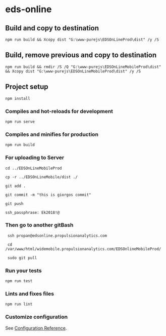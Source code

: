 # eds-online

## Build and copy to destination
```
npm run build && Xcopy dist "G:\www-purejs\EDSOnLineProd\dist" /y /S
```

## Build, remove previous and copy to destination
```
npm run build && rmdir /S /Q "G:\www-purejs\EDSOnLineMobileProd\dist" && Xcopy dist "G:\www-purejs\EDSOnLineMobileProd\dist" /y /S
```

## Project setup
```
npm install
```

### Compiles and hot-reloads for development
```
npm run serve
```

### Compiles and minifies for production
```
npm run build
```

### For uploading to Server
```
cd ../EDSOnLineMobileProd

cp -r ../EDSOnLineMobile/dist ./

git add .

git commit -m "this is giorgos commit"

git push

ssh_passphrase: Ek2018!@

```

### Then go to another gitBash
```
 ssh propan@edsonline.propulsionanalytics.com
 
 cd /var/www/html/widemobile.propulsionanalytics.com/EDSOnlineMobileProd/
 
 sudo git pull

```


### Run your tests
```
npm run test
```

### Lints and fixes files
```
npm run lint
```

### Customize configuration
See [Configuration Reference](https://cli.vuejs.org/config/).
